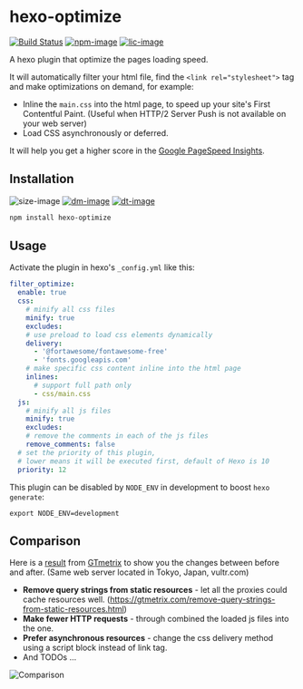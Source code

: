 # hexo-optimize

[![Build Status][github-image]][github-url]
[![npm-image]][npm-url]
[![lic-image]](LICENSE)

A hexo plugin that optimize the pages loading speed.

It will automatically filter your html file, find the `<link rel="stylesheet">` tag and make optimizations on demand, for example:
- Inline the `main.css` into the html page, to speed up your site's First Contentful Paint. (Useful when HTTP/2 Server Push is not available on your web server)
- Load CSS asynchronously or deferred.

It will help you get a higher score in the [Google PageSpeed Insights](https://pagespeed.web.dev).

## Installation

![size-image]
[![dm-image]][npm-url]
[![dt-image]][npm-url]

```bash
npm install hexo-optimize
```

## Usage

Activate the plugin in hexo's `_config.yml` like this:
```yml
filter_optimize:
  enable: true
  css:
    # minify all css files
    minify: true
    excludes:
    # use preload to load css elements dynamically
    delivery:
      - '@fortawesome/fontawesome-free'
      - 'fonts.googleapis.com'
    # make specific css content inline into the html page
    inlines:
      # support full path only
      - css/main.css
  js:
    # minify all js files
    minify: true
    excludes:
    # remove the comments in each of the js files
    remove_comments: false
  # set the priority of this plugin,
  # lower means it will be executed first, default of Hexo is 10
  priority: 12
```

This plugin can be disabled by `NODE_ENV` in development to boost `hexo generate`:
```
export NODE_ENV=development
```

## Comparison

Here is a [result](https://gtmetrix.com/compare/Z7BnLaPX/qSMKtzBY) from [GTmetrix](https://gtmetrix.com) to show you the changes between before and after. (Same web server located in Tokyo, Japan, vultr.com)

* **Remove query strings from static resources** - let all the proxies could cache resources well. (https://gtmetrix.com/remove-query-strings-from-static-resources.html)
* **Make fewer HTTP requests** - through combined the loaded js files into the one.
* **Prefer asynchronous resources** - change the css delivery method using a script block instead of link tag.
* And TODOs ...

![Comparison](https://user-images.githubusercontent.com/980449/35233293-a8229c72-ffd8-11e7-8a23-3b8bc10d40c3.png)

[github-image]: https://img.shields.io/github/workflow/status/next-theme/hexo-optimize/Linter?style=flat-square
[npm-image]: https://img.shields.io/npm/v/hexo-optimize.svg?style=flat-square
[lic-image]: https://img.shields.io/npm/l/hexo-optimize?style=flat-square

[size-image]: https://img.shields.io/github/languages/code-size/next-theme/hexo-optimize?style=flat-square
[dm-image]: https://img.shields.io/npm/dm/hexo-optimize?style=flat-square
[dt-image]: https://img.shields.io/npm/dt/hexo-optimize?style=flat-square

[github-url]: https://github.com/next-theme/hexo-optimize/actions?query=workflow%3ALinter
[npm-url]: https://www.npmjs.com/package/hexo-optimize
